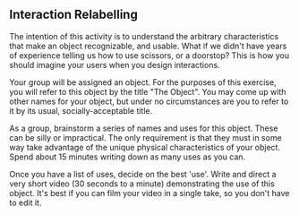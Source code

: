 ## Interaction Relabelling

The intention of this activity is to understand the arbitrary characteristics that make an object recognizable, and usable. What if we didn't have years of experience telling us how to use scissors, or a doorstop? This is how you should imagine your users when you design interactions.

Your group will be assigned an object. For the purposes of this exercise, you will refer to this object by the title "The Object". You may come up with other names for your object, but under no circumstances are you to refer to it by its usual, socially-acceptable title.

As a group, brainstorm a series of names and uses for this object. These can be silly or impractical. The only requirement is that they must in some way take advantage of the unique physical characteristics of your object. Spend about 15 minutes writing down as many uses as you can.

Once you have a list of uses, decide on the best 'use'. Write and direct a very short video (30 seconds to a minute) demonstrating the use of this object. It's best if you can film your video in a single take, so you don't have to edit it.
